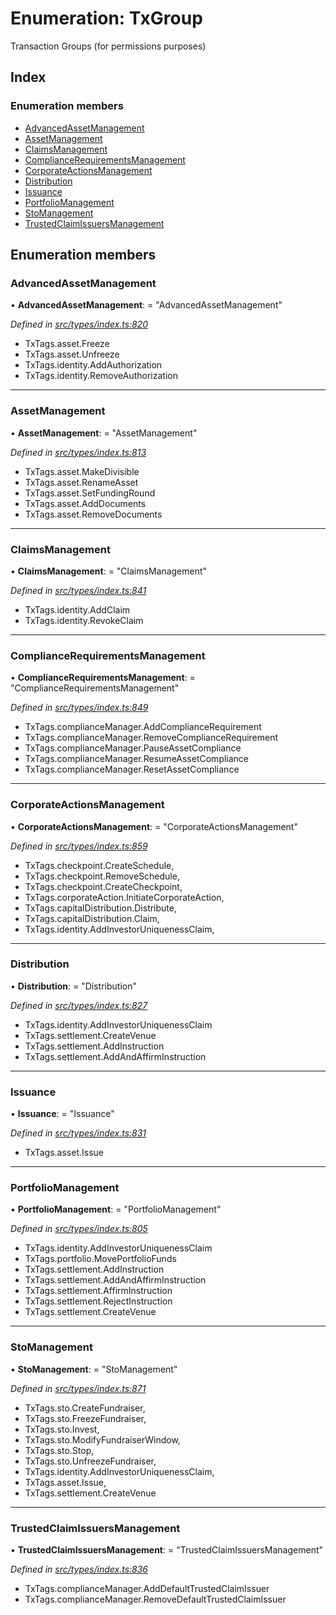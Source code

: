 # Enumeration: TxGroup

Transaction Groups (for permissions purposes)

## Index

### Enumeration members

* [AdvancedAssetManagement](txgroup.md#advancedassetmanagement)
* [AssetManagement](txgroup.md#assetmanagement)
* [ClaimsManagement](txgroup.md#claimsmanagement)
* [ComplianceRequirementsManagement](txgroup.md#compliancerequirementsmanagement)
* [CorporateActionsManagement](txgroup.md#corporateactionsmanagement)
* [Distribution](txgroup.md#distribution)
* [Issuance](txgroup.md#issuance)
* [PortfolioManagement](txgroup.md#portfoliomanagement)
* [StoManagement](txgroup.md#stomanagement)
* [TrustedClaimIssuersManagement](txgroup.md#trustedclaimissuersmanagement)

## Enumeration members

###  AdvancedAssetManagement

• **AdvancedAssetManagement**: = "AdvancedAssetManagement"

*Defined in [src/types/index.ts:820](https://github.com/PolymathNetwork/polymesh-sdk/blob/31a16a34/src/types/index.ts#L820)*

- TxTags.asset.Freeze
- TxTags.asset.Unfreeze
- TxTags.identity.AddAuthorization
- TxTags.identity.RemoveAuthorization

___

###  AssetManagement

• **AssetManagement**: = "AssetManagement"

*Defined in [src/types/index.ts:813](https://github.com/PolymathNetwork/polymesh-sdk/blob/31a16a34/src/types/index.ts#L813)*

- TxTags.asset.MakeDivisible
- TxTags.asset.RenameAsset
- TxTags.asset.SetFundingRound
- TxTags.asset.AddDocuments
- TxTags.asset.RemoveDocuments

___

###  ClaimsManagement

• **ClaimsManagement**: = "ClaimsManagement"

*Defined in [src/types/index.ts:841](https://github.com/PolymathNetwork/polymesh-sdk/blob/31a16a34/src/types/index.ts#L841)*

- TxTags.identity.AddClaim
- TxTags.identity.RevokeClaim

___

###  ComplianceRequirementsManagement

• **ComplianceRequirementsManagement**: = "ComplianceRequirementsManagement"

*Defined in [src/types/index.ts:849](https://github.com/PolymathNetwork/polymesh-sdk/blob/31a16a34/src/types/index.ts#L849)*

- TxTags.complianceManager.AddComplianceRequirement
- TxTags.complianceManager.RemoveComplianceRequirement
- TxTags.complianceManager.PauseAssetCompliance
- TxTags.complianceManager.ResumeAssetCompliance
- TxTags.complianceManager.ResetAssetCompliance

___

###  CorporateActionsManagement

• **CorporateActionsManagement**: = "CorporateActionsManagement"

*Defined in [src/types/index.ts:859](https://github.com/PolymathNetwork/polymesh-sdk/blob/31a16a34/src/types/index.ts#L859)*

- TxTags.checkpoint.CreateSchedule,
- TxTags.checkpoint.RemoveSchedule,
- TxTags.checkpoint.CreateCheckpoint,
- TxTags.corporateAction.InitiateCorporateAction,
- TxTags.capitalDistribution.Distribute,
- TxTags.capitalDistribution.Claim,
- TxTags.identity.AddInvestorUniquenessClaim,

___

###  Distribution

• **Distribution**: = "Distribution"

*Defined in [src/types/index.ts:827](https://github.com/PolymathNetwork/polymesh-sdk/blob/31a16a34/src/types/index.ts#L827)*

- TxTags.identity.AddInvestorUniquenessClaim
- TxTags.settlement.CreateVenue
- TxTags.settlement.AddInstruction
- TxTags.settlement.AddAndAffirmInstruction

___

###  Issuance

• **Issuance**: = "Issuance"

*Defined in [src/types/index.ts:831](https://github.com/PolymathNetwork/polymesh-sdk/blob/31a16a34/src/types/index.ts#L831)*

- TxTags.asset.Issue

___

###  PortfolioManagement

• **PortfolioManagement**: = "PortfolioManagement"

*Defined in [src/types/index.ts:805](https://github.com/PolymathNetwork/polymesh-sdk/blob/31a16a34/src/types/index.ts#L805)*

- TxTags.identity.AddInvestorUniquenessClaim
- TxTags.portfolio.MovePortfolioFunds
- TxTags.settlement.AddInstruction
- TxTags.settlement.AddAndAffirmInstruction
- TxTags.settlement.AffirmInstruction
- TxTags.settlement.RejectInstruction
- TxTags.settlement.CreateVenue

___

###  StoManagement

• **StoManagement**: = "StoManagement"

*Defined in [src/types/index.ts:871](https://github.com/PolymathNetwork/polymesh-sdk/blob/31a16a34/src/types/index.ts#L871)*

- TxTags.sto.CreateFundraiser,
- TxTags.sto.FreezeFundraiser,
- TxTags.sto.Invest,
- TxTags.sto.ModifyFundraiserWindow,
- TxTags.sto.Stop,
- TxTags.sto.UnfreezeFundraiser,
- TxTags.identity.AddInvestorUniquenessClaim,
- TxTags.asset.Issue,
- TxTags.settlement.CreateVenue

___

###  TrustedClaimIssuersManagement

• **TrustedClaimIssuersManagement**: = "TrustedClaimIssuersManagement"

*Defined in [src/types/index.ts:836](https://github.com/PolymathNetwork/polymesh-sdk/blob/31a16a34/src/types/index.ts#L836)*

- TxTags.complianceManager.AddDefaultTrustedClaimIssuer
- TxTags.complianceManager.RemoveDefaultTrustedClaimIssuer
